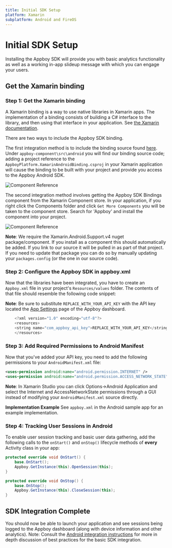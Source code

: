 ```yaml
---
title: Initial SDK Setup
platform: Xamarin
subplatform: Android and FireOS
---
```

# Initial SDK Setup

Installing the Appboy SDK will provide you with basic analytics functionality as well as a working in-app slideup message with which you can engage your users.

## Get the Xamarin binding

### Step 1: Get the Xamarin binding

A Xamarin binding is a way to use native libraries in Xamarin apps.  The implementation of a binding consists of building a C# interface to the library, and then using that interface in your application.  See [the Xamarin documentation][2].

There are two ways to include the Appboy SDK binding.  

The first integration method is to include the binding source found [here][3].  Under ```appboy-component\src\android``` you will find our binding source code; adding a project reference to the ```AppboyPlatform.XamarinAndroidBinding.csproj``` in your Xamarin application will cause the binding to be built with your project and provide you access to the Appboy Android SDK.  

![Component Reference][10]

The second integration method involves getting the Appboy SDK Bindings component from the Xamarin Component store.  In your application, if you right click the Components folder and click ```Get More Components``` you will be taken to the component store.  Search for 'Appboy' and install the component into your project.

![Component Reference][9]

__Note__: We require the Xamarin.Android.Support.v4 nuget package/component.  If you install as a component this should automatically be added.  If you link to our source it will be pulled in as part of that project.  If you need to update that package you can do so by manually updating your `packages.config` (or the one in our source code).

### Step 2: Configure the Appboy SDK in appboy.xml
Now that the libraries have been integrated, you have to create an `Appboy.xml` file in your project's `Resources/values` folder. The contents of that file should resemble the following code snippet:

__Note__: Be sure to substitute `REPLACE_WITH_YOUR_API_KEY` with the API key located the [App Settings][4] page of the Appboy dashboard.

```java
    <?xml version="1.0" encoding="utf-8"?>
    <resources>
    <string name="com_appboy_api_key">REPLACE_WITH_YOUR_API_KEY</string>
    </resources>
```

### Step 3: Add Required Permissions to Android Manifest
Now that you've added your API key, you need to add the following permissions to your `AndroidManifest.xml` file:

```xml
<uses-permission android:name="android.permission.INTERNET" />
<uses-permission android:name="android.permission.ACCESS_NETWORK_STATE" />
```

__Note__: In Xamarin Studio you can click Options->Android Application and select the Internet and AccessNetworkState permissions through a GUI instead of modifying your `AndroidManifest.xml` source directly.

**Implementation Example**
See `appboy.xml` in the Android sample app for an example implementation.

### Step 4: Tracking User Sessions in Android
To enable user session tracking and basic user data gathering, add the following calls to the `onStart()` and `onStop()` lifecycle methods of __every__ Activity class in your app:

```csharp
protected override void OnStart() {
    base.OnStart();
    Appboy.GetInstance(this).OpenSession(this);
}
```

```csharp
protected override void OnStop() {
    base.OnStop();
    Appboy.GetInstance(this).CloseSession(this);
}
```

## SDK Integration Complete

You should now be able to launch your application and see sessions being logged to the Appboy dashboard (along with device information and other analytics).  Note:  Consult the [Android integration instructions][8] for more in depth discussion of best practices for the basic SDK integration.

[2]: http://developer.xamarin.com/guides/android/advanced_topics/java_integration_overview/binding_a_java_library_%28.jar%29/
[3]: https://github.com/Appboy/appboy-xamarin-bindings
[4]: https://dashboard.appboy.com/app_settings/app_settings/ "App Settings"
[5]: #configure-appboyxml
[6]: #configure-android-manifest
[7]: #track-sessions
[8]: /SDK_Integration/Android "Android Instructions"
[9]: /assets/img/xamarin_android_component.png
[10]: /assets/img/xamarin_android_project.png

